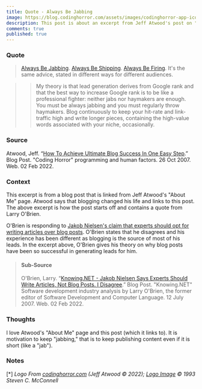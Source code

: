 ```yaml
---
title: Quote - Always Be Jabbing
image: https://blog.codinghorror.com/assets/images/codinghorror-app-icon.png?v=040b72cd1f
description: This post is about an excerpt from Jeff Atwood's post on "How To Achieve Ultimate Blog Success In One Easy Step".  It is a reminder to keep jabbing, that is consistently putting out short form content.
comments: true
published: true
---
```


### Quote
> [Always Be Jabbing][jabbing]. [Always Be Shipping][shipping]. [Always Be Firing][firing]. It's the same advice, stated in different ways for different audiences.

>> My theory is that lead generation derives from Google rank and that the best way to increase Google rank is to be like a professional fighter: neither jabs nor haymakers are enough. You must be always jabbing and you must regularly throw haymakers. Blog continuously to keep your hit-rate and link-traffic high and write longer pieces, containing the high-value words associated with your niche, occasionally.

### Source
Atwood, Jeff. “[How To Achieve Ultimate Blog Success In One Easy Step][one-step-blog-success].” Blog Post. "Coding Horror" programming and human factors. 26 Oct 2007. Web. 02 Feb 2022.

### Context 
This excerpt is from a blog post that is linked from Jeff Atwood's "About Me" page.  Atwood says that blogging changed his life and links to this post.  The above excerpt is how the post starts off and contains a quote from Larry O'Brien.

O'Brien is responding to [Jakob Nielsen's claim that experts should opt for writing articles over blog posts][nielsen-post]. O'Brien states that he disagrees and his experience has been different as blogging is the source of most of his leads.  In the excerpt above, O'Brien gives his theory on why blog posts have been so successful in generating leads for him.

> #### Sub-Source
> O'Brien, Larry. “[Knowing.NET - Jakob Nielsen Says Experts Should Write Articles, Not Blog Posts. I Disagree][jabbing].” Blog Post. "Knowing.NET" Software development industry analysis by Larry O'Brien, the former editor of Software Development and Computer Language. 12 July 2007. Web. 02 Feb 2022.


### Thoughts
I love Atwood's "About Me" page and this post (which it links to).  It is motivation to keep "jabbing," that is to keep publishing content even if it is short (like a "jab").


### Notes
[<a name="series-photo">\*</a>] *Logo From [codinghorror.com][coding-horror] (Jeff Atwood © 2022); [Logo Image][coding-horror-logo] © 1993 Steven C. McConnell*

[nielsen-post]: http://web.archive.org/web/20071011142022/http://www.useit.com/alertbox/articles-not-blogs.html
[jabbing]: http://web.archive.org/web/20070715113357/http://www.knowing.net/PermaLink,guid,e5aadb98-0a69-44e3-94cb-0afa583b0c0e.aspx
[shipping]: http://www.codinghorror.com/blog/archives/000809.html
[firing]: http://www.joelonsoftware.com/articles/fog0000000339.html
[one-step-blog-success]: http://blog.codinghorror.com/how-to-achieve-ultimate-blog-success-in-one-easy-step/
[coding-horror]: https://blog.codinghorror.com/
[atwood-about-me]: https://blog.codinghorror.com/about-me/
[atwood-blogging-advice]: https://blog.codinghorror.com/how-to-achieve-ultimate-blog-success-in-one-easy-step/ 
[coding-horror-logo]: https://blog.codinghorror.com/assets/images/codinghorror-app-icon.png?v=040b72cd1f
